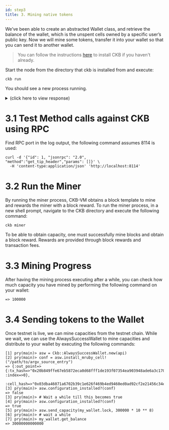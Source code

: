 ```yaml
---
id: step3
title: 3. Mining native tokens
---
```


We’ve been able to create an abstracted Wallet class, and retrieve the balance of the wallet, which is the unspent cells owned by a specific user’s public key.
Now we will mine some tokens, transfer it into your wallet so that you can send it to another wallet.



> You can follow the instructions [here](../getting-started/run-node) to install CKB if you haven't already.

Start the node from the directory that ckb is installed from and execute:

```
ckb run
```

You should see a new process running.
<details>
<summary>(click here to view response)</summary>
```shell
$ ckb run
2019-05-13 17:55:16.057 +08:00 main INFO sentry  sentry is disabled
2019-05-13 17:55:16.068 +08:00 main INFO ckb_db::rocksdb  Initialize a new database
2019-05-13 17:55:16.204 +08:00 main INFO main  chain genesis hash: 0x6448adcb403733f7976576eeffcdfa6929cd7af07d25fb925e0d9236dcc0c6f5
2019-05-13 17:55:16.205 +08:00 main INFO network  Generate random key
2019-05-13 17:55:16.205 +08:00 main INFO network  write random secret key to "/Users/haichaozhu/Desktop/ckb-dev/data/network/secret_key"
2019-05-13 17:55:16.219 +08:00 main INFO network  No peer in peer store, start seeding...
2019-05-13 17:55:16.221 +08:00 main INFO network  Listen on address: /ip4/0.0.0.0/tcp/8115/p2p/QmRtEZwdSRPpTJHf4gPmwR8YobzpxwZDH4UtVPNJftwynh
2019-05-13 17:55:16.223 +08:00 tokio-runtime-worker-0 INFO network  p2p service event: ListenStarted { address: "/ip4/0.0.0.0/tcp/8115" }
```
</details>


# 3.1 Test Method calls against CKB using RPC
Find RPC port in the log output, the following command assumes 8114 is used:
```
curl -d '{"id": 1, "jsonrpc": "2.0", "method":"get_tip_header","params": []}' \
  -H 'content-type:application/json' 'http://localhost:8114'
```

# 3.2 Run the Miner
By running the miner process, CKB-VM obtains a block template to mine and rewards the miner with a block reward. To run the miner process, in a new shell prompt, navigate to the CKB directory and execute the following command:

```
ckb miner
```

To be able to obtain capacity, one must successfully mine blocks and obtain a block reward. Rewards are provided through block rewards and transaction fees.

# 3.3 Mining Progress

After having the mining process executing after a  while, you can check how much capacity you have mined by performing the following command on your wallet:

```[2] pry(main)> my_wallet.get_balance
=> 100000
```

# 3.4 Sending tokens to the Wallet

Once testnet is live, we can mine capacities from the testnet chain. While we wait, we can use the AlwaysSuccessWallet to mine capacities and distribute to your wallet by executing the following commands:

```
[1] pry(main)> asw = Ckb::AlwaysSuccessWallet.new(api)
[2] pry(main)> conf = asw.install_mruby_cell!("/path/to/argv_source_entry")
=> {:out_point=>{:tx_hash=>"0x20b849ffe67eb5872eca0d68fff1de193f07354ea903948ade6a3c170d89e282", :index=>0},
 :cell_hash=>"0x03dba46071a6702b39c1e626f469b4ed9460ed0ad92cf2e21456c34e1e2b04fd"}
[3] pry(main)> asw.configuration_installed?(conf)
=> false
[3] pry(main)> # Wait a while till this becomes true
[4] pry(main)> asw.configuration_installed?(conf)
=> true
[5] pry(main)> asw.send_capacity(my_wallet.lock, 300000 * 10 ** 8)
[6] pry(main)> # wait a while
[7] pry(main)> my_wallet.get_balance
=> 30000000000000
```
